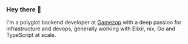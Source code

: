 ### Hey there 👋

I'm a polyglot backend developer at [Gamezop](https://github.com/gamezop/) with a deep passion for infrastructure and devops, generally working with Elixir, nix, Go and TypeScript at scale.
